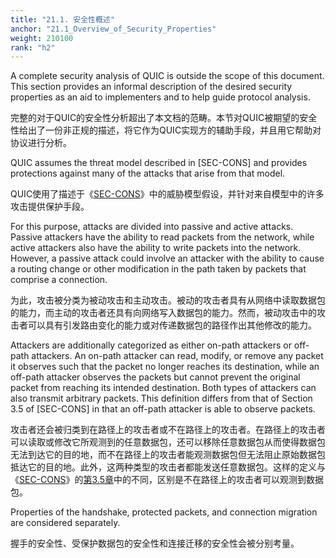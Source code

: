 ```yaml
---
title: "21.1. 安全性概述"
anchor: "21.1_Overview_of_Security_Properties"
weight: 210100
rank: "h2"
---
```


A complete security analysis of QUIC is outside the scope of this document. This section provides an informal description of the desired security properties as an aid to implementers and to help guide protocol analysis.

完整的对于QUIC的安全性分析超出了本文档的范畴。本节对QUIC被期望的安全性给出了一份非正规的描述，将它作为QUIC实现方的辅助手段，并且用它帮助对协议进行分析。

QUIC assumes the threat model described in [SEC-CONS] and provides protections against many of the attacks that arise from that model.

QUIC使用了描述于《[SEC-CONS]()》中的威胁模型假设，并针对来自模型中的许多攻击提供保护手段。

For this purpose, attacks are divided into passive and active attacks. Passive attackers have the ability to read packets from the network, while active attackers also have the ability to write packets into the network. However, a passive attack could involve an attacker with the ability to cause a routing change or other modification in the path taken by packets that comprise a connection.

为此，攻击被分类为被动攻击和主动攻击。被动的攻击者具有从网络中读取数据包的能力，而主动的攻击者还具有向网络写入数据包的能力。然而，被动攻击中的攻击者可以具有引发路由变化的能力或对传递数据包的路径作出其他修改的能力。

Attackers are additionally categorized as either on-path attackers or off-path attackers. An on-path attacker can read, modify, or remove any packet it observes such that the packet no longer reaches its destination, while an off-path attacker observes the packets but cannot prevent the original packet from reaching its intended destination. Both types of attackers can also transmit arbitrary packets. This definition differs from that of Section 3.5 of [SEC-CONS] in that an off-path attacker is able to observe packets.

攻击者还会被归类到在路径上的攻击者或不在路径上的攻击者。在路径上的攻击者可以读取或修改它所观测到的任意数据包，还可以移除任意数据包从而使得数据包无法到达它的目的地，而不在路径上的攻击者能观测数据包但无法阻止原始数据包抵达它的目的地。此外，这两种类型的攻击者都能发送任意数据包。这样的定义与《[SEC-CONS]()》的[第3.5章]()中的不同，区别是不在路径上的攻击者可以观测到数据包。

Properties of the handshake, protected packets, and connection migration are considered separately.

握手的安全性、受保护数据包的安全性和连接迁移的安全性会被分别考量。
